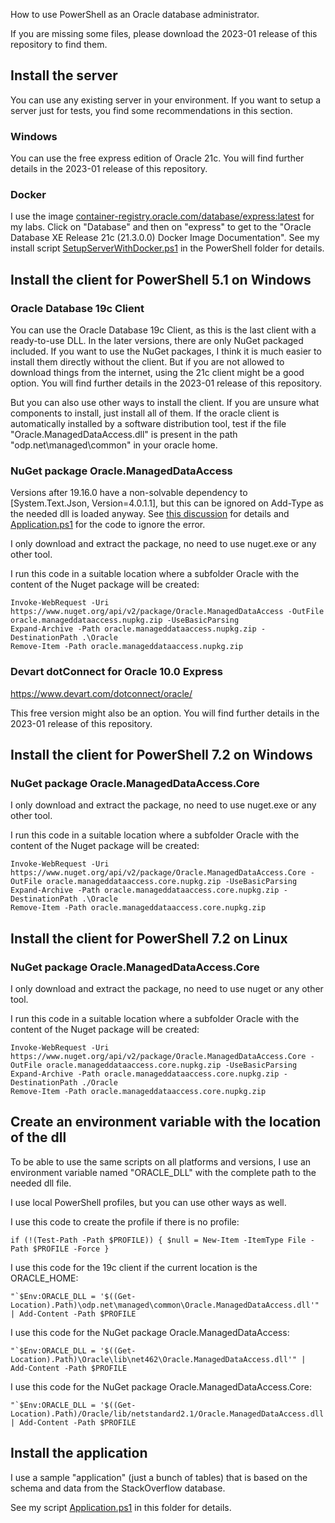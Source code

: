 How to use PowerShell as an Oracle database administrator.

If you are missing some files, please download the 2023-01 release of this repository to find them.

## Install the server

You can use any existing server in your environment. If you want to setup a server just for tests, you find some recommendations in this section.

### Windows

You can use the free express edition of Oracle 21c. You will find further details in the 2023-01 release of this repository.


### Docker

I use the image [container-registry.oracle.com/database/express:latest](https://container-registry.oracle.com/) for my labs. Click on "Database" and then on "express" to get to the "Oracle Database XE Release 21c (21.3.0.0) Docker Image Documentation". See my install script [SetupServerWithDocker.ps1](../PowerShell/SetupServerWithDocker.ps1) in the PowerShell folder for details.


## Install the client for PowerShell 5.1 on Windows

### Oracle Database 19c Client

You can use the Oracle Database 19c Client, as this is the last client with a ready-to-use DLL. In the later versions, there are only NuGet packaged included. If you want to use the NuGet packages, I think it is much easier to install them directly without the client. But if you are not allowed to download things from the internet, using the 21c client might be a good option. You will find further details in the 2023-01 release of this repository.

But you can also use other ways to install the client. If you are unsure what components to install, just install all of them. If the oracle client is automatically installed by a software distribution tool, test if the file "Oracle.ManagedDataAccess.dll" is present in the path "odp.net\managed\common" in your oracle home.


### NuGet package Oracle.ManagedDataAccess

Versions after 19.16.0 have a non-solvable dependency to [System.Text.Json, Version=4.0.1.1], but this can be ignored on Add-Type as the needed dll is loaded anyway. See [this discussion](https://community.oracle.com/tech/developers/discussion/4502297) for details and [Application.ps1](Application.ps1) for the code to ignore the error.

I only download and extract the package, no need to use nuget.exe or any other tool.

I run this code in a suitable location where a subfolder Oracle with the content of the Nuget package will be created:

```
Invoke-WebRequest -Uri https://www.nuget.org/api/v2/package/Oracle.ManagedDataAccess -OutFile oracle.manageddataaccess.nupkg.zip -UseBasicParsing
Expand-Archive -Path oracle.manageddataaccess.nupkg.zip -DestinationPath .\Oracle
Remove-Item -Path oracle.manageddataaccess.nupkg.zip
```


### Devart dotConnect for Oracle 10.0 Express

https://www.devart.com/dotconnect/oracle/

This free version might also be an option. You will find further details in the 2023-01 release of this repository.


## Install the client for PowerShell 7.2 on Windows

### NuGet package Oracle.ManagedDataAccess.Core

I only download and extract the package, no need to use nuget.exe or any other tool.

I run this code in a suitable location where a subfolder Oracle with the content of the Nuget package will be created:

```
Invoke-WebRequest -Uri https://www.nuget.org/api/v2/package/Oracle.ManagedDataAccess.Core -OutFile oracle.manageddataaccess.core.nupkg.zip -UseBasicParsing
Expand-Archive -Path oracle.manageddataaccess.core.nupkg.zip -DestinationPath .\Oracle 
Remove-Item -Path oracle.manageddataaccess.core.nupkg.zip
```


## Install the client for PowerShell 7.2 on Linux

### NuGet package Oracle.ManagedDataAccess.Core

I only download and extract the package, no need to use nuget or any other tool.

I run this code in a suitable location where a subfolder Oracle with the content of the Nuget package will be created:

```
Invoke-WebRequest -Uri https://www.nuget.org/api/v2/package/Oracle.ManagedDataAccess.Core -OutFile oracle.manageddataaccess.core.nupkg.zip -UseBasicParsing
Expand-Archive -Path oracle.manageddataaccess.core.nupkg.zip -DestinationPath ./Oracle 
Remove-Item -Path oracle.manageddataaccess.core.nupkg.zip
```


## Create an environment variable with the location of the dll

To be able to use the same scripts on all platforms and versions, I use an environment variable named "ORACLE_DLL" with the complete path to the needed dll file.

I use local PowerShell profiles, but you can use other ways as well.

I use this code to create the profile if there is no profile:
```
if (!(Test-Path -Path $PROFILE)) { $null = New-Item -ItemType File -Path $PROFILE -Force }
```

I use this code for the 19c client if the current location is the ORACLE_HOME:
```
"`$Env:ORACLE_DLL = '$((Get-Location).Path)\odp.net\managed\common\Oracle.ManagedDataAccess.dll'" | Add-Content -Path $PROFILE
```

I use this code for the NuGet package Oracle.ManagedDataAccess:
```
"`$Env:ORACLE_DLL = '$((Get-Location).Path)\Oracle\lib\net462\Oracle.ManagedDataAccess.dll'" | Add-Content -Path $PROFILE
```

I use this code for the NuGet package Oracle.ManagedDataAccess.Core:
```
"`$Env:ORACLE_DLL = '$((Get-Location).Path)/Oracle/lib/netstandard2.1/Oracle.ManagedDataAccess.dll'" | Add-Content -Path $PROFILE
```


## Install the application

I use a sample "application" (just a bunch of tables) that is based on the schema and data from the StackOverflow database.

See my script [Application.ps1](Application.ps1) in this folder for details.
